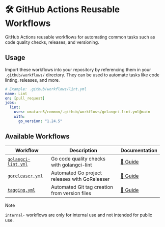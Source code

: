 # 🛠️ GitHub Actions Reusable Workflows

GitHub Actions reusable workflows for automating common tasks such as code quality checks, releases, and versioning.

## Usage

Import these workflows into your repository by referencing them in your `.github/workflows/` directory. They can be used to automate tasks like code linting, releases, and more.

```yml
# Example: .github/workflows/lint.yml
name: Lint
on: [pull_request]
jobs:
  lint:
    uses: umatare5/common/.github/workflows/golangci-lint.yml@main
    with:
      go_version: "1.24.5"
```

## Available Workflows

| Workflow                                   | Description                                   | Documentation                       |
| ------------------------------------------ | --------------------------------------------- | ----------------------------------- |
| [`golangci-lint.yml`](./golangci-lint.yml) | Go code quality checks with golangci-lint     | [📖 Guide](./docs/golangci-lint.md) |
| [`goreleaser.yml`](./goreleaser.yml)       | Automated Go project releases with GoReleaser | [📖 Guide](./docs/goreleaser.md)    |
| [`tagging.yml`](./tagging.yml)             | Automated Git tag creation from version files | [📖 Guide](./docs/tagging.md)       |

> [!Note]
>
> `internal-` workflows are only for internal use and not intended for public use.
